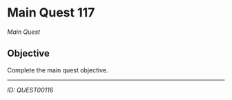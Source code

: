 # Main Quest 117

*Main Quest*

## Objective
Complete the main quest objective.

---
*ID: QUEST00116*